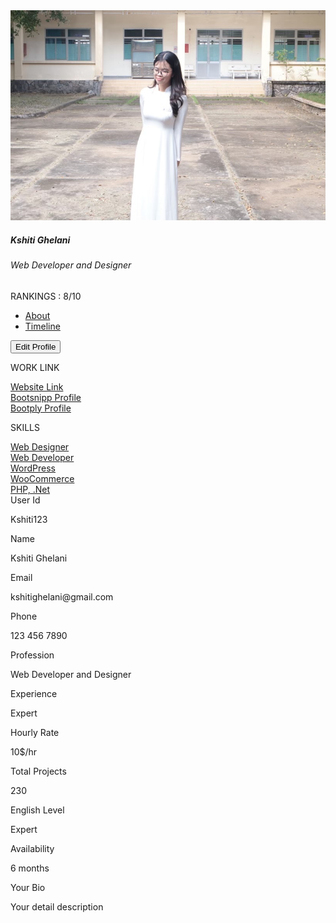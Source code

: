 <link href="//maxcdn.bootstrapcdn.com/bootstrap/4.1.1/css/bootstrap.min.css" rel="stylesheet" id="bootstrap-css">
<script src="//maxcdn.bootstrapcdn.com/bootstrap/4.1.1/js/bootstrap.min.js"></script>
<script src="//cdnjs.cloudflare.com/ajax/libs/jquery/3.2.1/jquery.min.js"></script>
<!------ Include the above in your HEAD tag ---------->

<div class="container emp-profile">
            <form method="post">
                <div class="row">
                    <div class="col-md-4">
                        <div class="profile-img">
                            <img src="kim.jpg" alt=""/>
                            <div class="file btn btn-lg btn-primary">
                            </div>
                        </div>
                    </div>
                    <div class="col-md-6">
                        <div class="profile-head">
                                    <h5>
                                        Kshiti Ghelani
                                    </h5>
                                    <h6>
                                        Web Developer and Designer
                                    </h6>
                                    <p class="proile-rating">RANKINGS : <span>8/10</span></p>
                            <ul class="nav nav-tabs" id="myTab" role="tablist">
                                <li class="nav-item">
                                    <a class="nav-link active" id="home-tab" data-toggle="tab" href="#home" role="tab" aria-controls="home" aria-selected="true">About</a>
                                </li>
                                <li class="nav-item">
                                    <a class="nav-link" id="profile-tab" data-toggle="tab" href="#profile" role="tab" aria-controls="profile" aria-selected="false">Timeline</a>
                                </li>
                            </ul>
                        </div>
                    </div>
                    <div class="col-md-2">
                        <input type="submit" class="profile-edit-btn" name="btnAddMore" value="Edit Profile"/>
                    </div>
                </div>
                <div class="row">
                    <div class="col-md-4">
                        <div class="profile-work">
                            <p>WORK LINK</p>
                            <a href="">Website Link</a><br/>
                            <a href="">Bootsnipp Profile</a><br/>
                            <a href="">Bootply Profile</a>
                            <p>SKILLS</p>
                            <a href="">Web Designer</a><br/>
                            <a href="">Web Developer</a><br/>
                            <a href="">WordPress</a><br/>
                            <a href="">WooCommerce</a><br/>
                            <a href="">PHP, .Net</a><br/>
                        </div>
                    </div>
                    <div class="col-md-8">
                        <div class="tab-content profile-tab" id="myTabContent">
                            <div class="tab-pane fade show active" id="home" role="tabpanel" aria-labelledby="home-tab">
                                        <div class="row">
                                            <div class="col-md-6">
                                                <label>User Id</label>
                                            </div>
                                            <div class="col-md-6">
                                                <p>Kshiti123</p>
                                            </div>
                                        </div>
                                        <div class="row">
                                            <div class="col-md-6">
                                                <label>Name</label>
                                            </div>
                                            <div class="col-md-6">
                                                <p>Kshiti Ghelani</p>
                                            </div>
                                        </div>
                                        <div class="row">
                                            <div class="col-md-6">
                                                <label>Email</label>
                                            </div>
                                            <div class="col-md-6">
                                                <p>kshitighelani@gmail.com</p>
                                            </div>
                                        </div>
                                        <div class="row">
                                            <div class="col-md-6">
                                                <label>Phone</label>
                                            </div>
                                            <div class="col-md-6">
                                                <p>123 456 7890</p>
                                            </div>
                                        </div>
                                        <div class="row">
                                            <div class="col-md-6">
                                                <label>Profession</label>
                                            </div>
                                            <div class="col-md-6">
                                                <p>Web Developer and Designer</p>
                                            </div>
                                        </div>
                            </div>
                            <div class="tab-pane fade" id="profile" role="tabpanel" aria-labelledby="profile-tab">
                                        <div class="row">
                                            <div class="col-md-6">
                                                <label>Experience</label>
                                            </div>
                                            <div class="col-md-6">
                                                <p>Expert</p>
                                            </div>
                                        </div>
                                        <div class="row">
                                            <div class="col-md-6">
                                                <label>Hourly Rate</label>
                                            </div>
                                            <div class="col-md-6">
                                                <p>10$/hr</p>
                                            </div>
                                        </div>
                                        <div class="row">
                                            <div class="col-md-6">
                                                <label>Total Projects</label>
                                            </div>
                                            <div class="col-md-6">
                                                <p>230</p>
                                            </div>
                                        </div>
                                        <div class="row">
                                            <div class="col-md-6">
                                                <label>English Level</label>
                                            </div>
                                            <div class="col-md-6">
                                                <p>Expert</p>
                                            </div>
                                        </div>
                                        <div class="row">
                                            <div class="col-md-6">
                                                <label>Availability</label>
                                            </div>
                                            <div class="col-md-6">
                                                <p>6 months</p>
                                            </div>
                                        </div>
                                <div class="row">
                                    <div class="col-md-12">
                                        <label>Your Bio</label><br/>
                                        <p>Your detail description</p>
                                    </div>
                                </div>
                            </div>
                        </div>
                    </div>
                </div>
            </form>           
        </div>
